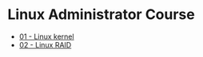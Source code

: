 # Linux Administrator Course

* [01 - Linux kernel](../master/HW01/hw01.md)
* [02 - Linux RAID](../master/HW02/README.md)
